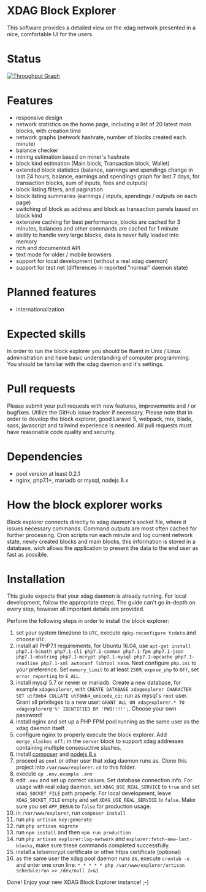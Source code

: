 # XDAG Block Explorer
This software provides a detailed view on the xdag network presented in a nice, comfortable UI for the users.

# Status
[![Throughput Graph](https://graphs.waffle.io/XDagger/explorer/throughput.svg)](https://waffle.io/XDagger/explorer/metrics/throughput)

# Features
- responsive design
- network statistics on the home page, including a list of 20 latest main blocks, with creation time
- network graphs (network hashrate, number of blocks created each minute)
- balance checker
- mining estimation based on miner's hashrate
- block kind estimation (Main block, Transaction block, Wallet)
- extended block statistics (balance, earnings and spendings change in last 24 hours, balance, earnings and spendings graph for last 7 days, for transaction blocks, sum of inputs, fees and outputs)
- block listing filters, and pagination
- block listing summaries (earnings / inputs, spendings / outputs on each page)
- switching of block as address and block as transaction panels based on block kind
- extensive caching for best performance, blocks are cached for 3 minutes, balances and other commands are cached for 1 minute
- ability to handle very large blocks, data is never fully loaded into memory
- rich and documented API
- text mode for older / mobile browsers
- support for local development (without a real xdag daemon)
- support for test net (differences in reported "normal" daemon state)

# Planned features
- internationalization

# Expected skills
In order to run the block explorer you should be fluent in Unix / Linux administration and have basic understanding of computer programming.
You should be familiar with the xdag daemon and it's settings.

# Pull requests
Please submit your pull requests with new features, improvements and / or bugfixes. Utilize the GitHub issue tracker if necessary. Please note that in order to develop the block explorer,
good Laravel 5, webpack, mix, blade, sass, javascript and tailwind experience is needed. All pull requests must have reasonable code quality and security.

# Dependencies
- pool version at least 0.2.1
- nginx, php7.1+, mariadb or mysql, nodejs 8.x

# How the block explorer works
Block explorer connects directly to xdag daemon's socket file, where it issues necessary commands. Command outputs are most often cached for further processing.
Cron scripts run each minute and log current network state, newly created blocks and main blocks, this information is stored in a database, wich allows
the application to present the data to the end user as fast as possible.

# Installation
This giude expects that your xdag daemon is already running. For local development, follow the appropriate steps.
The guide can't go in-depth on every step, however all important details are provided.

Perform the following steps in order to install the block explorer:
1. set your system timezone to `UTC`, execute `dpkg-reconfigure tzdata` and choose `UTC`.
2. install all PHP7.1 requirements, for Ubuntu 16.04, use `apt-get install php7.1-bcmath php7.1-cli php7.1-common php7.1-fpm php7.1-json php7.1-mbstring php7.1-mcrypt php7.1-mysql php7.1-opcache php7.1-readline php7.1-xml autoconf libtool nasm`. Next configure `php.ini` to your preference. Set `memory_limit` to at least `256M`, `expose_php` to `Off`, set `error_reporting` to `E_ALL`.
3. install mysql 5.7 or newer or mariadb. Create a new database, for example `xdagexplorer`, with `CREATE DATABASE xdagexplorer CHARACTER SET utf8mb4 COLLATE utf8mb4_unicode_ci;` run as mysql's `root` user. Grant all privileges to a new user: `GRANT ALL ON xdagexplorer.* TO xdagexplorer@'%' IDENTIFIED BY 'PWD!!!!';`. Choose your own password!
4. install nginx and set up a PHP FPM pool running as the same user as the xdag daemon itself.
5. configure nginx to properly execute the block explorer. Add `merge_slashes off;` in the `server` block to support xdag addresses containing multiple consesuctive slashes.
6. install [composer](https://getcomposer.org/download/) and [nodejs 8.x](https://nodejs.org/en/download/package-manager/#debian-and-ubuntu-based-linux-distributions)
7. proceed as `pool` or other user that xdag daemon runs as. Clone this project into `/var/www/explorer`. `cd` to this folder.
8. execute `cp .env.example .env`
9. edit `.env` and set up correct values. Set database connection info. For usage with real xdag daemon, set `XDAG_USE_REAL_SERVICE` to `true` and set `XDAG_SOCKET_FILE` path properly. For local development, leave `XDAG_SOCKET_FILE` empty and set `XDAG_USE_REAL_SERVICE` to `false`. Make sure you set `APP_DEBUG` to `false` for production usage.
10. in `/var/www/explorer`, run `composer install`
11. run `php artisan key:generate`
12. run `php artisan migrate`
13. run `npm install` and then `npm run production`
14. run `php artisan explorer:log-network` and `explorer:fetch-new-last-blocks`, make sure these commands completed successfully.
15. install a letsencrypt certificate or other https certificate (optional)
16. as the same user the xdag pool daemon runs as, execute `crontab -e` and enter one cron line: `* * * * * php /var/www/explorer/artisan schedule:run >> /dev/null 2>&1`

Done! Enjoy your new XDAG Block Explorer instance! ;-)
